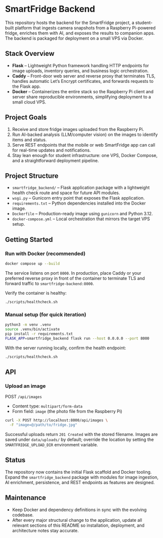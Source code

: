 # SmartFridge Backend

This repository hosts the backend for the SmartFridge project, a student-built platform that ingests camera snapshots from a Raspberry Pi-powered fridge, enriches them with AI, and exposes the results to companion apps. The backend is packaged for deployment on a small VPS via Docker.

## Stack Overview

- **Flask** – Lightweight Python framework handling HTTP endpoints for image uploads, inventory queries, and business logic orchestration.
- **Caddy** – Front-door web server and reverse proxy that terminates TLS, handles automatic Let’s Encrypt certificates, and forwards requests to the Flask app.
- **Docker** – Containerizes the entire stack so the Raspberry Pi client and server share reproducible environments, simplifying deployment to a small cloud VPS.

## Project Goals

1. Receive and store fridge images uploaded from the Raspberry Pi.
2. Run AI-backed analysis (LLM/computer vision) on the images to identify items and status.
3. Serve REST endpoints that the mobile or web SmartFridge app can call for real-time updates and notifications.
4. Stay lean enough for student infrastructure: one VPS, Docker Compose, and a straightforward deployment pipeline.

## Project Structure

- `smartfridge_backend/` – Flask application package with a lightweight health check route and space for future API modules.
- `wsgi.py` – Gunicorn entry point that exposes the Flask application.
- `requirements.txt` – Python dependencies installed into the Docker image.
- `Dockerfile` – Production-ready image using `gunicorn` and Python 3.12.
- `docker-compose.yml` – Local orchestration that mirrors the target VPS setup.

## Getting Started

### Run with Docker (recommended)

```bash
docker compose up --build
```

The service listens on port `8000`. In production, place Caddy or your preferred reverse proxy in front of the container to terminate TLS and forward traffic to `smartfridge-backend:8000`.

Verify the container is healthy:

```bash
./scripts/healthcheck.sh
```

### Manual setup (for quick iteration)

```bash
python3 -m venv .venv
source .venv/bin/activate
pip install -r requirements.txt
FLASK_APP=smartfridge_backend flask run --host 0.0.0.0 --port 8000
```

With the server running locally, confirm the health endpoint:

```bash
./scripts/healthcheck.sh
```

## API

### Upload an image

POST `/api/images`

- Content type: `multipart/form-data`
- Form field: `image` (the photo file from the Raspberry Pi)

```bash
curl -X POST http://localhost:8000/api/images \
  -F "image=@/path/to/fridge.jpg"
```

Successful uploads return `201 Created` with the stored filename. Images are saved under `data/uploads/` by default; override the location by setting the `SMARTFRIDGE_UPLOAD_DIR` environment variable.

## Status

The repository now contains the initial Flask scaffold and Docker tooling. Expand the `smartfridge_backend` package with modules for image ingestion, AI enrichment, persistence, and REST endpoints as features are designed.

## Maintenance

- Keep Docker and dependency definitions in sync with the evolving codebase.
- After every major structural change to the application, update all relevant sections of this README so installation, deployment, and architecture notes stay accurate.
